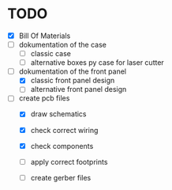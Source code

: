 # TODO

* [X] Bill Of Materials
* [ ] dokumentation of the case
	* [ ] classic case 
	* [ ] alternative boxes py case for laser cutter
* [ ] dokumentation of the front panel
	* [X] classic front panel design
	* [ ] alternative front panel design
* [ ] create pcb files
	* [X] draw schematics
	* [X] check correct wiring
	* [X] check components
	* [ ] apply correct footprints
	* [	] create gerber files

